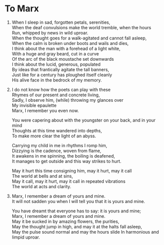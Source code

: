 # To Marx

1. When I sleep in sad, forgotten petals, serenities,\
   When the deaf convulsions make the world tremble, when the hours\
   Run, whipped by news in wild uproar.\
   When the thought goes for a walk-agitated and cannot fall asleep,\
   When the calm is broken under boots and wails and dies,\
   I think about the man with a forehead of a light white,\
   With a huge and gray beard, cut in a curve\
   Of the arc of the black moustache set downwards\
   I think about the lucid, generous, populated\
   By ideas that frantically agitate the tall banners,\
   Just like for a century has ploughed itself cleanly\
   His alive face in the bedrock of my memory.

2. I do not know how the poets can play with these\
   Rhymes of our present and concrete living,\
   Sadly, I observe him, (while) throwing my glances over\
   My invisible epaulette\
   Marx, I remember you even now.

   You were capering about with the youngster on your back, and in your mind\
   Thoughts at this time wandered into depths,\
   To make more clear the light of an abyss.

   Carrying my child in me in rhythms I romp him,\
   Dizzying is the cadence, woven from flame,\
   It awakens in me spinning, the boiling is deafened,\
   It manages to get outside and this way strikes to hurt.

   May it hurt this time consigning him, may it hurt, may it call\
   The world at bells and at sins,\
   May it call, may it hurt, may it call in repeated vibrations\
   The world at acts and clarity.

3. Marx, I remember a dream of yours and mine.\
   It will not sadden you when I will tell you that it is yours and mine.

   You have dreamt that everyone has to say: it is yours and mine;\
   Marx, I remember a dream of yours and mine.\
   May it be sucked in by amazing flowers, the purities,\
   May the thought jump in high, and may it at the halts fall asleep,\
   May the pulse sound normal and may the hours slide In harmonious and limpid
   uproar.
